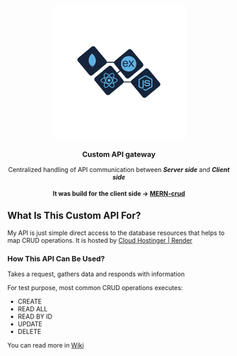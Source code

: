 <a name="wiki-top"></a>
<p align="center">
<a href='https://api-for-mern-app.onrender.com/' target="_blank"><img src='https://github.com/AuraSp/MERN-crud/blob/main/public/Stack.png' width='300' height='300' alt='API logo' /></a>
</p>
<h3 align='center'>Custom API gateway</h3>
<p align='center'>Centralized handling of API communication between <b><i>Server side</i></b> and <b><i>Client side</i></b></p>
<h4 align='center'>It was build for the client side -> <a href='https://github.com/AuraSp/MERN-crud'>MERN-crud</a></h4>


## What Is This Custom API For?
<p>My API is just simple direct access to the database resources that helps to map CRUD operations.
It is hosted by <a href='https://dashboard.render.com/'>Cloud Hostinger | Render</a></p>

### How This API Can Be Used?
<p>Takes a request, gathers data and responds with information</p>
<p>For test purpose, most common CRUD operations executes:
<ul>
  <li>CREATE</li>
    <li>READ ALL</li>
    <li>READ BY ID</li>
    <li>UPDATE</li>
    <li>DELETE</li>
</ul>
You can read more in <a href='https://github.com/AuraSp/API-MERN-crud/wiki/1.-Home'>Wiki</a>
